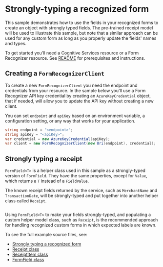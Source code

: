 # Strongly-typing a recognized form

This sample demonstrates how to use the fields in your recognized forms to create an object with strongly typed fields. The pre-trained receipt model will be used to illustrate this sample, but note that a similar approach can be used for any custom form as long as you properly update the fields' names and types.

To get started you'll need a Cognitive Services resource or a Form Recognizer resource.  See [README][README] for prerequisites and instructions.

## Creating a `FormRecognizerClient`

To create a new `FormRecognizerClient` you need the endpoint and credentials from your resource. In the sample below you'll use a Form Recognizer API key credential by creating an `AzureKeyCredential` object, that if needed, will allow you to update the API key without creating a new client.

You can set `endpoint` and `apiKey` based on an environment variable, a configuration setting, or any way that works for your application.

```C# Snippet:CreateFormRecognizerClient
string endpoint = "<endpoint>";
string apiKey = "<apiKey>";
var credential = new AzureKeyCredential(apiKey);
var client = new FormRecognizerClient(new Uri(endpoint), credential);
```

## Strongly typing a receipt

`FormField<T>` is a helper class used in this sample as a strongly-typed version of `FormField`. They have the same properties, except for `Value`, which returns a `T` instead of a `FieldValue`.

The known receipt fields returned by the service, such as `MerchantName` and `TransactionDate`, will be strongly-typed and put together into another helper class called `Receipt`.

```C# Snippet:FormRecognizerSampleStronglyTypingARecognizedForm
```

Using `FormField<T>` to make your fields strongly-typed, and populating a custom helper model class, such as `Receipt`, is the recommended approach for handling recognized custom forms in which expected labels are known.

To see the full example source files, see:

* [Strongly typing a recognized form](https://github.com/Azure/azure-sdk-for-net/blob/master/sdk/formrecognizer/Azure.AI.FormRecognizer/tests/samples/Sample4_StronglyTypingARecognizedForm.cs)
* [Receipt class](https://github.com/Azure/azure-sdk-for-net/blob/master/sdk/formrecognizer/Azure.AI.FormRecognizer/tests/samples/Receipt.cs)
* [ReceiptItem class](https://github.com/Azure/azure-sdk-for-net/blob/master/sdk/formrecognizer/Azure.AI.FormRecognizer/tests/samples/ReceiptItem.cs)
* [FormField<T> class](https://github.com/Azure/azure-sdk-for-net/blob/master/sdk/formrecognizer/Azure.AI.FormRecognizer/tests/samples/FormField{T}.cs)

[README]: https://github.com/Azure/azure-sdk-for-net/tree/master/sdk/formrecognizer/Azure.AI.FormRecognizer#getting-started